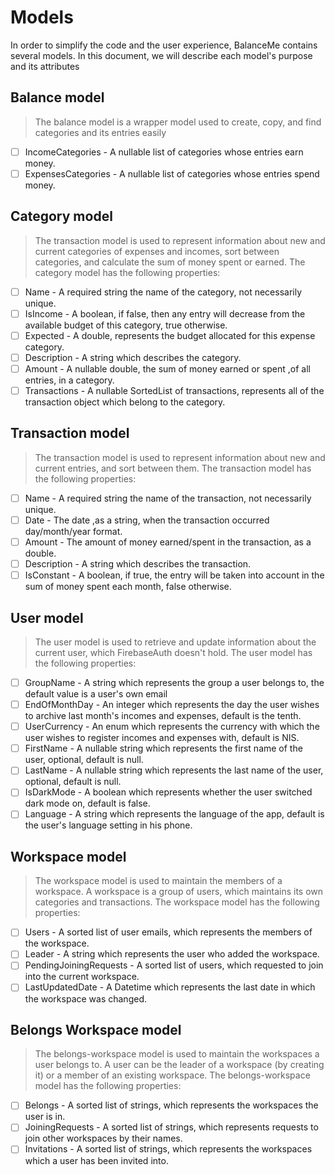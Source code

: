 
# Models

In order to simplify the code and the user experience,
BalanceMe contains several models. 
 In this document, we will describe each model's purpose
and its attributes


## Balance model
> The balance model is a wrapper model used to create, 
> copy, and find categories and its entries easily
* [ ] IncomeCategories - A nullable list of categories whose entries earn money.
* [ ] ExpensesCategories - A nullable list of categories whose entries spend money.

## Category model
> The transaction model is used to represent
> information about new and current categories of expenses and incomes,
> sort between categories, and calculate the sum of money spent or earned.
> The category model has the following properties:
* [ ] Name - A required string the name of the category, not necessarily unique.
* [ ] IsIncome - A boolean, if false, then any entry will decrease from the available budget of this category, true otherwise.   
* [ ] Expected - A double, represents the budget allocated for this expense category.
* [ ] Description - A string which describes the category.
* [ ] Amount - A nullable double, the sum of money earned or spent ,of all entries, in a category.
* [ ] Transactions - A nullable SortedList of transactions, represents all of the transaction object which belong to the category. 

## Transaction model
> The transaction model is used to represent
> information about new and current entries, 
> and sort between them.
> The transaction model has the following properties:
* [ ] Name - A required string the name of the transaction, not necessarily unique.
* [ ] Date - The date ,as a string, when the transaction occurred day/month/year format.
* [ ] Amount - The amount of money earned/spent in the transaction, as a double.
* [ ] Description - A string which describes the transaction.
* [ ] IsConstant - A boolean, if true, the entry will be taken into account in the sum of money spent each month, false otherwise.

## User model
> The user model is used to retrieve and update 
> information about the current user, which FirebaseAuth doesn't hold.
> The user model has the following properties:

* [ ] GroupName - A string which represents the group a user belongs to, the default value is a user's own email
* [ ] EndOfMonthDay - An integer which represents the day the user wishes to archive last month's incomes and expenses, default is the tenth.
* [ ] UserCurrency - An enum which represents the currency with which the user wishes to register incomes and expenses with, default is NIS.
* [ ] FirstName - A nullable string which represents the first name of the user, optional, default is null.
* [ ] LastName - A nullable string which represents the last name of the user, optional, default is null.
* [ ] IsDarkMode - A boolean which represents whether the user switched dark mode on, default is false.
* [ ] Language - A string which represents the language of the app, default is the user's language setting in his phone.

## Workspace model
> The workspace model is used to maintain the members of a workspace.
> A workspace is a group of users, which maintains its own categories and transactions.
> The workspace model has the following properties:

* [ ] Users - A sorted list of user emails, which represents the members of the workspace.
* [ ] Leader - A string which represents the user who added the workspace.
* [ ] PendingJoiningRequests - A sorted list of users, which requested to join into the current workspace.
* [ ] LastUpdatedDate - A Datetime which represents the last date in which the workspace was changed.

## Belongs Workspace model
> The belongs-workspace model is used to maintain the workspaces a user belongs to.
> A user can be the leader of a workspace (by creating it) or a member of an existing workspace.
> The belongs-workspace model has the following properties:
* [ ] Belongs - A sorted list of strings, which represents the workspaces the user is in.
* [ ] JoiningRequests - A sorted list of strings, which represents requests to join other workspaces by their names.
* [ ] Invitations - A sorted list of strings, which represents the workspaces which a user has been invited into.
